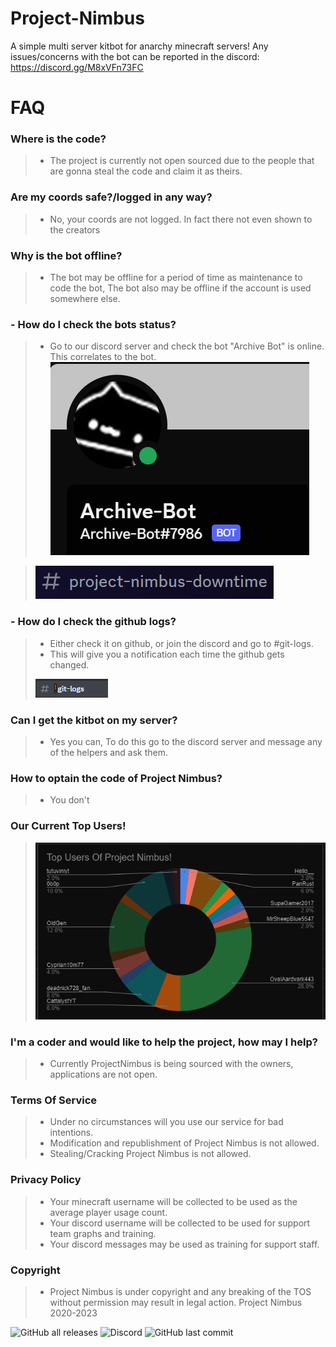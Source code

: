 # Project-Nimbus
A simple multi server kitbot for anarchy minecraft servers!
Any issues/concerns with the bot can be reported in the discord: https://discord.gg/M8xVFn73FC

# FAQ
### Where is the code?
> - The project is currently not open sourced due to the people that are gonna steal the code and claim it as theirs.
### Are my coords safe?/logged in any way?
>  - No, your coords are not logged. In fact there not even shown to the creators
### Why is the bot offline?
>  - The bot may be offline for a period of time as maintenance to code the bot, The bot also may be offline if the account is used somewhere else.
### - How do I check the bots status?
> - Go to our discord server and check the bot "Archive Bot" is online. This correlates to the bot.
> ![](Images/discordbot.png)

> ![](Images/projectnimbusdowntime.png)
### - How do I check the github logs?
> - Either check it on github, or join the discord and go to #git-logs.
> - This will give you a notification each time the github gets changed.
> 
> ![](Images/gitlogs.png) 
 ### Can I get the kitbot on my server?
> - Yes you can, To do this go to the discord server and message any of the helpers and ask them.
### How to optain the code of Project Nimbus?
> - You don't
### Our Current Top Users!
> ![projectnimbusstats](Images/projectnimbusstats.png)
### I'm a coder and would like to help the project, how may I help?
> - Currently ProjectNimbus is being sourced with the owners, applications are not open.
### Terms Of Service
>  - Under no circumstances will you use our service for bad intentions.
>  - Modification and republishment of Project Nimbus is not allowed.
>  - Stealing/Cracking Project Nimbus is not allowed.
### Privacy Policy
> - Your minecraft username will be collected to be used as the average player usage count.
> - Your discord username will be collected to be used for support team graphs and training.
> - Your discord messages may be used as training for support staff. 
### Copyright
> - Project Nimbus is under copyright and any breaking of the TOS without permission may result in legal action. 
> Project Nimbus 2020-2023

![GitHub all releases](https://img.shields.io/github/downloads/SpicyCitrus/Project-Nimbus/total?style=flat-square)
![Discord](https://img.shields.io/discord/1074057479312396298?style=flat-square)
![GitHub last commit](https://img.shields.io/github/last-commit/SpicyCitrus/Project-Nimbus?style=flat-square)


